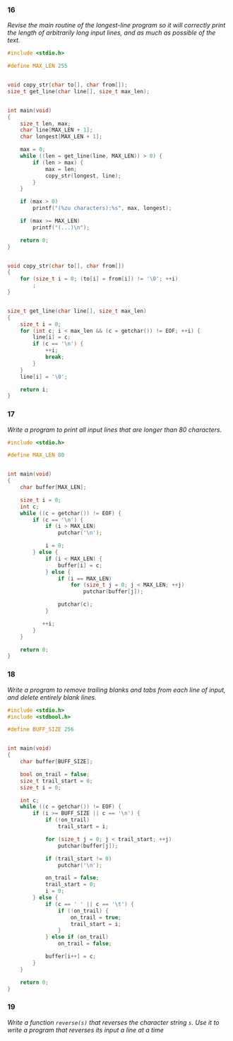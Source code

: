 ### 16
*Revise the main routine of the longest-line program so it will correctly print the length of arbitrarily long input lines, and as much as possible of the text.*

```c
#include <stdio.h>

#define MAX_LEN 255


void copy_str(char to[], char from[]);
size_t get_line(char line[], size_t max_len);


int main(void)
{
    size_t len, max;
    char line[MAX_LEN + 1];
    char longest[MAX_LEN + 1];

    max = 0;
    while ((len = get_line(line, MAX_LEN)) > 0) {
        if (len > max) {
            max = len;
            copy_str(longest, line);
        }
    }

    if (max > 0)
        printf("(%zu characters):%s", max, longest);

    if (max >= MAX_LEN)
        printf("(...)\n");

    return 0;
}


void copy_str(char to[], char from[])
{
    for (size_t i = 0; (to[i] = from[i]) != '\0'; ++i)
        ;
}


size_t get_line(char line[], size_t max_len)
{
    size_t i = 0;
    for (int c; i < max_len && (c = getchar()) != EOF; ++i) {
        line[i] = c;
        if (c == '\n') {
            ++i;
            break;
        }
    }
    line[i] = '\0';

    return i;
}
```


### 17
*Write a program to print all input lines that are longer than 80 characters.*

```c
#include <stdio.h>

#define MAX_LEN 80


int main(void)
{
    char buffer[MAX_LEN];

    size_t i = 0;
    int c;
    while ((c = getchar()) != EOF) {
        if (c == '\n') {
            if (i > MAX_LEN)
                putchar('\n');

            i = 0;
        } else {
            if (i < MAX_LEN) {
                buffer[i] = c;
            } else {
                if (i == MAX_LEN)
                    for (size_t j = 0; j < MAX_LEN; ++j)
                        putchar(buffer[j]);

                putchar(c);
            }

           ++i;
        }
    }

    return 0;
}
```


### 18
*Write a program to remove trailing blanks and tabs from each line of input, and delete entirely blank lines.*

```c
#include <stdio.h>
#include <stdbool.h>

#define BUFF_SIZE 256


int main(void)
{
    char buffer[BUFF_SIZE];

    bool on_trail = false;
    size_t trail_start = 0;
    size_t i = 0;

    int c;
    while ((c = getchar()) != EOF) {
        if (i >= BUFF_SIZE || c == '\n') {
            if (!on_trail)
                trail_start = i;

            for (size_t j = 0; j < trail_start; ++j)
                putchar(buffer[j]);

            if (trail_start != 0)
                putchar('\n');

            on_trail = false;
            trail_start = 0;
            i = 0;
        } else {
            if (c == ' ' || c == '\t') {
                if (!on_trail) {
                    on_trail = true;
                    trail_start = i;
                }
            } else if (on_trail)
                on_trail = false;

            buffer[i++] = c;
        }
    }

    return 0;
}
```


### 19
*Write a function `reverse(s)` that reverses the character string `s`. Use it to write a program that reverses its input a line at a time*

```c
```
